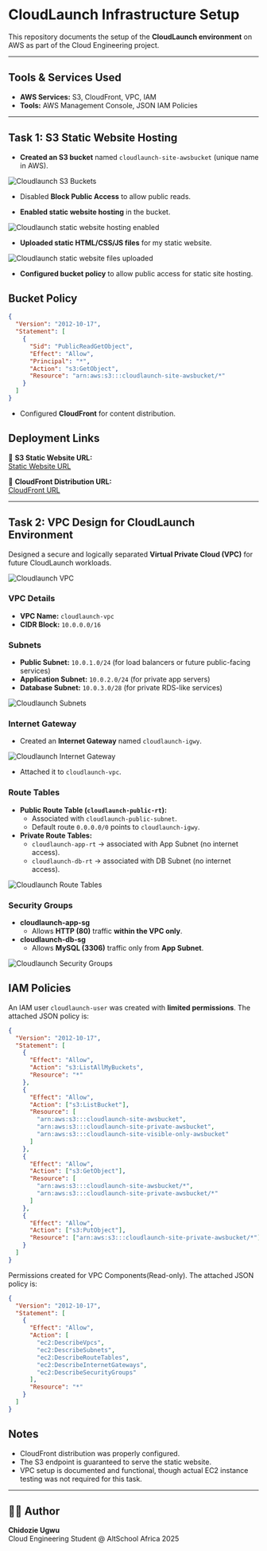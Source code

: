 # CloudLaunch Infrastructure Setup

This repository documents the setup of the **CloudLaunch environment** on
AWS as part of the Cloud Engineering project.

---

## Tools & Services Used

- **AWS Services:** S3, CloudFront, VPC, IAM
- **Tools:** AWS Management Console, JSON IAM Policies

---

## Task 1: S3 Static Website Hosting

- **Created an S3 bucket** named `cloudlaunch-site-awsbucket` (unique name in
  AWS).

![Cloudlaunch S3 Buckets](images/S3-buckets-created.png)

- Disabled **Block Public Access** to allow public reads.

- **Enabled static website hosting** in the bucket.

![Cloudlaunch static website hosting enabled](images/static-web-hosting-enabled.png)

- **Uploaded static HTML/CSS/JS files** for my static website.

![Cloudlaunch static website files uploaded](images/static-files-uploaded.png)

- **Configured bucket policy** to allow public access for static site
  hosting.

## Bucket Policy

```json
{
  "Version": "2012-10-17",
  "Statement": [
    {
      "Sid": "PublicReadGetObject",
      "Effect": "Allow",
      "Principal": "*",
      "Action": "s3:GetObject",
      "Resource": "arn:aws:s3:::cloudlaunch-site-awsbucket/*"
    }
  ]
}
```

- Configured **CloudFront** for content distribution.

## Deployment Links

🔗 **S3 Static Website URL:**  
[Static Website URL](http://cloudlaunch-site-awsbucket.s3-website-eu-west-1.amazonaws.com/)

🔗 **CloudFront Distribution URL:**  
[CloudFront URL](https://d3m8fx0y8hc3dv.cloudfront.net/)

---

## Task 2: VPC Design for CloudLaunch Environment

Designed a secure and logically separated **Virtual Private Cloud (VPC)**
for future CloudLaunch workloads.

![Cloudlaunch VPC](images/vpc.png)

### VPC Details

- **VPC Name:** `cloudlaunch-vpc`
- **CIDR Block:** `10.0.0.0/16`

### Subnets

- **Public Subnet:** `10.0.1.0/24` (for load balancers or future
  public-facing services)
- **Application Subnet:** `10.0.2.0/24` (for private app servers)
- **Database Subnet:** `10.0.3.0/28` (for private RDS-like services)

![Cloudlaunch Subnets](images/subnets.png)

### Internet Gateway

- Created an **Internet Gateway** named `cloudlaunch-igwy`.

![Cloudlaunch Internet Gateway](images/internet-gateway.png)

- Attached it to `cloudlaunch-vpc`.

### Route Tables

- **Public Route Table (`cloudlaunch-public-rt`):**
  - Associated with `cloudlaunch-public-subnet`.
  - Default route `0.0.0.0/0` points to `cloudlaunch-igwy`.
- **Private Route Tables:**
  - `cloudlaunch-app-rt` → associated with App Subnet (no internet
    access).
  - `cloudlaunch-db-rt` → associated with DB Subnet (no internet access).

![Cloudlaunch Route Tables](images/route-tables.png)

### Security Groups

- **cloudlaunch-app-sg**
  - Allows **HTTP (80)** traffic **within the VPC only**.
- **cloudlaunch-db-sg**
  - Allows **MySQL (3306)** traffic only from **App Subnet**.

![Cloudlaunch Security Groups](images/security-groups.png)

## IAM Policies

An IAM user `cloudlaunch-user` was created with **limited permissions**.
The attached JSON policy is:

```json
{
  "Version": "2012-10-17",
  "Statement": [
    {
      "Effect": "Allow",
      "Action": "s3:ListAllMyBuckets",
      "Resource": "*"
    },
    {
      "Effect": "Allow",
      "Action": ["s3:ListBucket"],
      "Resource": [
        "arn:aws:s3:::cloudlaunch-site-awsbucket",
        "arn:aws:s3:::cloudlaunch-site-private-awsbucket",
        "arn:aws:s3:::cloudlaunch-site-visible-only-awsbucket"
      ]
    },
    {
      "Effect": "Allow",
      "Action": ["s3:GetObject"],
      "Resource": [
        "arn:aws:s3:::cloudlaunch-site-awsbucket/*",
        "arn:aws:s3:::cloudlaunch-site-private-awsbucket/*"
      ]
    },
    {
      "Effect": "Allow",
      "Action": ["s3:PutObject"],
      "Resource": ["arn:aws:s3:::cloudlaunch-site-private-awsbucket/*"]
    }
  ]
}
```

Permissions created for VPC Components(Read-only).
The attached JSON policy is:

```json
{
  "Version": "2012-10-17",
  "Statement": [
    {
      "Effect": "Allow",
      "Action": [
        "ec2:DescribeVpcs",
        "ec2:DescribeSubnets",
        "ec2:DescribeRouteTables",
        "ec2:DescribeInternetGateways",
        "ec2:DescribeSecurityGroups"
      ],
      "Resource": "*"
    }
  ]
}
```

## Notes

- CloudFront distribution was properly configured.
- The S3 endpoint is guaranteed to serve the static website.
- VPC setup is documented and functional, though actual EC2 instance testing was not required for this task.

---

## 👨‍💻 Author

**Chidozie Ugwu**  
Cloud Engineering Student @ AltSchool Africa 2025
